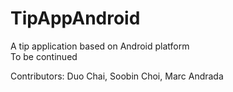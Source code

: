 # TipAppAndroid
A tip application based on Android platform  
To be continued


Contributors: Duo Chai, Soobin Choi, Marc Andrada
